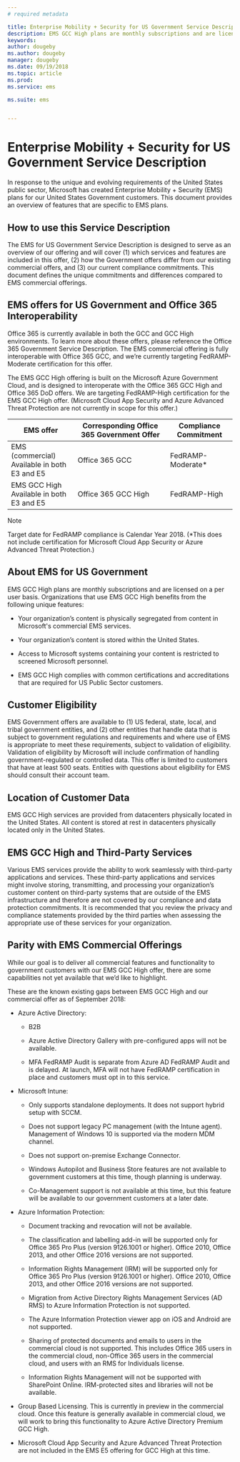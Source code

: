 ```yaml
---
# required metadata

title: Enterprise Mobility + Security for US Government Service Description 
description: EMS GCC High plans are monthly subscriptions and are licensed on a per user basis.
keywords:
author: dougeby
ms.author: dougeby
manager: dougeby
ms.date: 09/19/2018
ms.topic: article
ms.prod:
ms.service: ems

ms.suite: ems


---
```

# Enterprise Mobility + Security for US Government Service Description 
In response to the unique and evolving requirements of the United States public sector, Microsoft has created Enterprise Mobility + Security (EMS) plans for our United States Government customers. This document provides an overview of features that are specific to EMS plans.  

## How to use this Service Description 
The EMS for US Government Service Description is designed to serve as an overview of our offering and will cover (1) which services and features are included in this offer, (2) how the Government offers differ from our existing commercial offers, and (3) our current compliance commitments. This document defines the unique commitments and differences compared to EMS commercial offerings.  

## EMS offers for US Government and Office 365 Interoperability 
Office 365 is currently available in both the GCC and GCC High environments. To learn more about these offers, please reference the Office 365 Government Service Description. The EMS commercial offering is fully interoperable with Office 365 GCC, and we’re currently targeting FedRAMP-Moderate certification for this offer. 

The EMS GCC High offering is built on the Microsoft Azure Government Cloud, and is designed to interoperate with the Office 365 GCC High and Office 365 DoD offers. We are targeting FedRAMP-High certification for the EMS GCC High offer. (Microsoft Cloud App Security and Azure Advanced Threat Protection are not currently in scope for this offer.)

|EMS offer|Corresponding Office 365 Government Offer|Compliance Commitment|
|-----------|-----------|-----------|
|EMS (commercial)</br>Available in both E3 and E5|Office 365 GCC|FedRAMP-Moderate*|
|EMS GCC High</br>Available in both E3 and E5|Office 365 GCC High|FedRAMP-High| 

> [!Note]    
> Target date for FedRAMP compliance is Calendar Year 2018. (*This does not include certification for Microsoft Cloud App Security or Azure Advanced Threat Protection.)

## About EMS for US Government 
EMS GCC High plans are monthly subscriptions and are licensed on a per user basis. Organizations that use EMS GCC High benefits from the following unique features:  

- Your organization’s content is physically segregated from content in Microsoft's commercial EMS services. 

- Your organization’s content is stored within the United States. 

- Access to Microsoft systems containing your content is restricted to screened Microsoft personnel. 

- EMS GCC High complies with common certifications and accreditations that are required for US Public Sector customers. 

## Customer Eligibility 
EMS Government offers are available to (1) US federal, state, local, and tribal government entities, and (2) other entities that handle data that is subject to government regulations and requirements and where use of EMS  is appropriate to meet these requirements, subject to validation of eligibility. Validation of eligibility by Microsoft will include confirmation of handling government-regulated or controlled data. This offer is limited to customers that have at least 500 seats. Entities with questions about eligibility for EMS should consult their account team.  

## Location of Customer Data 
EMS GCC High services are provided from datacenters physically located in the United States. All content is stored at rest in datacenters physically located only in the United States.  

## EMS GCC High and Third-Party Services 
Various EMS services provide the ability to work seamlessly with third-party applications and services. These third-party applications and services might involve storing, transmitting, and processing your organization’s customer content on third-party systems that are outside of the EMS infrastructure and therefore are not covered by our compliance and data protection commitments. It is recommended that you review the privacy and compliance statements provided by the third parties when assessing the appropriate use of these services for your organization.  

## Parity with EMS Commercial Offerings 
While our goal is to deliver all commercial features and functionality to government customers with our EMS GCC High offer, there are some capabilities not yet available that we’d like to highlight.  
    
These are the known existing gaps between EMS GCC High and our commercial offer as of September 2018:  

- Azure Active Directory:

  - B2B

  - Azure Active Directory Gallery with pre-configured apps will not be available. 

  - MFA FedRAMP Audit is separate from Azure AD FedRAMP Audit and is delayed. At launch, MFA will not have FedRAMP certification in place and customers must opt in to this service. 

- Microsoft Intune:

  - Only supports standalone deployments. It does not support hybrid setup with SCCM.

  - Does not support legacy PC management (with the Intune agent). Management of Windows 10 is supported via the modern MDM channel.

  - Does not support on-premise Exchange Connector.

  - Windows Autopilot and Business Store features are not available to government customers at this time, though planning is underway.

  - Co-Management support is not available at this time, but this feature will be available to our government customers at a later date.


- Azure Information Protection:

  - Document tracking and revocation will not be available.

  - The classification and labelling add-in will be supported only for Office 365 Pro Plus (version 9126.1001 or higher). Office 2010, Office 2013, and other Office 2016 versions are not supported.

  - Information Rights Management (IRM) will be supported only for Office 365 Pro Plus (version 9126.1001 or higher). Office 2010, Office 2013, and other Office 2016 versions are not supported.

  - Migration from Active Directory Rights Management Services (AD RMS) to Azure Information Protection is not supported.

  - The Azure Information Protection viewer app on iOS and Android are not supported.

  - Sharing of protected documents and emails to users in the commercial cloud is not supported. This includes Office 365 users in the commercial cloud, non-Office 365 users in the commercial cloud, and users with an RMS for Individuals license.

  - Information Rights Management will not be supported with SharePoint Online. IRM-protected sites and libraries will not be available. 

- Group Based Licensing. This is currently in preview in the commercial cloud. Once this feature is generally available in commercial cloud, we will work to bring this functionality to Azure Active Directory Premium GCC High.

- Microsoft Cloud App Security and Azure Advanced Threat Protection are not included in the EMS E5 offering for GCC High at this time.
